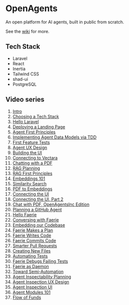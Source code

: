 # OpenAgents

An open platform for AI agents, built in public from scratch.

See the [wiki](https://github.com/OpenAgentsInc/openagents/wiki) for more.

## Tech Stack
- Laravel
- React
- Inertia
- Tailwind CSS
- shad-ui
- PostgreSQL

## Video series

1. [Intro](https://twitter.com/OpenAgentsInc/status/1721942435125715086)
2. [Choosing a Tech Stack](https://twitter.com/OpenAgentsInc/status/1721966796515754266)
3. [Hello Laravel](https://twitter.com/OpenAgentsInc/status/1721979219763155232)
4. [Deploying a Landing Page](https://twitter.com/OpenAgentsInc/status/1722068606714835283)
5. [Agent First Principles](https://twitter.com/OpenAgentsInc/status/1722274309727752427)
6. [Implementing Agent Data Models via TDD](https://twitter.com/OpenAgentsInc/status/1722287956419871177)
7. [First Feature Tests](https://twitter.com/OpenAgentsInc/status/1722313899771347362)
8. [Agent UX Design](https://twitter.com/OpenAgentsInc/status/1722742595409830389)
9. [Building the UI](https://twitter.com/OpenAgentsInc/status/1723164712957862115)
10. [Connecting to Vectara](https://twitter.com/OpenAgentsInc/status/1723203092647137636)
11. [Chatting with a PDF](https://twitter.com/OpenAgentsInc/status/1723525820357005661)
12. [RAG Planning](https://twitter.com/OpenAgentsInc/status/1723888973213286760)
13. [RAG First Principles](https://twitter.com/OpenAgentsInc/status/1724432749275095365)
14. [Embeddings 101](https://twitter.com/OpenAgentsInc/status/1724509783086989333)
15. [Similarity Search](https://twitter.com/OpenAgentsInc/status/1724568957598708192)
16. [PDF to Embeddings](https://twitter.com/OpenAgentsInc/status/1724801372602950026)
17. [Connecting the UI](https://twitter.com/OpenAgentsInc/status/1725197866409267544)
18. [Connecting the UI, Part 2](https://twitter.com/OpenAgentsInc/status/1725246583623590158)
19. [Chat with PDF, OpenAgentsInc Edition](https://twitter.com/OpenAgentsInc/status/1725349984952827929)
20. [Planning a GitHub Agent](https://twitter.com/OpenAgentsInc/status/1725597044981617119)
21. [Hello Faerie](https://twitter.com/OpenAgentsInc/status/1725910351563165748)
22. [Conversing with Faerie](https://twitter.com/OpenAgentsInc/status/1725928497367908432)
23. [Embedding our Codebase](https://twitter.com/OpenAgentsInc/status/1725948809593638971)
24. [Faerie Makes a Plan](https://twitter.com/OpenAgentsInc/status/1725969687102534110)
25. [Faerie Writes Code](https://twitter.com/OpenAgentsInc/status/1725977712043372666)
26. [Faerie Commits Code](https://twitter.com/OpenAgentsInc/status/1727018763915247784)
27. [Smarter Pull Requests](https://twitter.com/OpenAgentsInc/status/1727424427825193041)
28. [Creating New Files](https://twitter.com/OpenAgentsInc/status/1727433378063135085)
29. [Automating Tests](https://twitter.com/OpenAgentsInc/status/1728590361805672788)
30. [Faerie Debugs Failing Tests](https://twitter.com/OpenAgentsInc/status/1728614813675274300)
31. [Faerie as Daemon](https://twitter.com/OpenAgentsInc/status/1730253928896291251)
32. [Toward Semi-Automation](https://twitter.com/OpenAgentsInc/status/1731086330694651924)
33. [Agent Inspectability Planning](https://twitter.com/OpenAgentsInc/status/1731156734335398303)
34. [Agent Inspection UX Design](https://twitter.com/OpenAgentsInc/status/1731733390641050106)
35. [Agent Inspection UI](https://twitter.com/OpenAgentsInc/status/1734044762255036737)
36. [Agent Modules 101](https://twitter.com/OpenAgentsInc/status/1738000844476371445)
37. [Flow of Funds](https://twitter.com/OpenAgentsInc/status/1738221896234373387)
